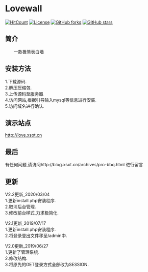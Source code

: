 # Lovewall
[![HitCount](http://hits.dwyl.com/soxft/soxft/lovewall.svg)](http://hits.dwyl.com/soxft/soxft/lovewall)
<a href="http://www.apache.org/licenses/LICENSE-2.0.html"> 
<img src="https://img.shields.io/github/license/soxft/lovewall.svg" alt="License"></a>
<a href="https://github.com/soxft/lovewall/network/members"> 
<img src="https://img.shields.io/github/forks/soxft/lovewall.svg" alt="GitHub forks"></a> 
<a href="https://github.com/soxft/lovewall/stargazers"> 
<img src="https://img.shields.io/github/stars/soxft/lovewall.svg" alt="GitHub stars"></a>
## 简介
  一款极简表白墙
## 安装方法
1.下载源码.
<br/>2.解压压缩包.
<br/>3.上传源码至服务器.
<br/>4.访问网站,根据引导输入mysql等信息进行安装.
<br/>5.访问域名进行确认.
## 演示站点
http://love.xsot.cn
## 最后
有任何问题,请访问http://blog.xsot.cn/archives/pro-bbq.html 进行留言
## 更新
V2.2更新_2020/03/04
<br/>1.更新install.php安装程序.
<br/>2.取消后台管理.
<br/>3.修改前台样式,力求极简化.

V2.1更新_2019/07/17
<br/>1.更新install.php安装程序.
<br/>2.将登录登出文件移至/admin中.

V2.0更新_2019/06/27
<br/>1.更新了管理系统.
<br/>2.修改结构.
<br/>3.将原先的GET登录方式全部改为SESSION.

